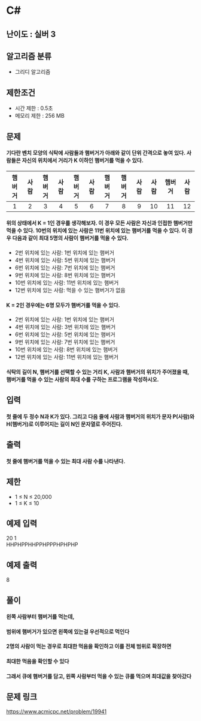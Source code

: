 # C#

## 난이도 : 실버 3

## 알고리즘 분류
  - 그리디 알고리즘

## 제한조건
  - 시간 제한 : 0.5초
  - 메모리 제한 : 256 MB

## 문제
#### 기다란 벤치 모양의 식탁에 사람들과 햄버거가 아래와 같이 단위 간격으로 놓여 있다. 사람들은 자신의 위치에서 거리가 K 이하인 햄버거를 먹을 수 있다.

|햄버거|사람|햄버거|사람|햄버거|사람|햄버거|햄버거|사람|사람|햄버거|사람|
|:---:|:---:|:---:|:---:|:---:|:---:|:---:|:---:|:---:|:---:|:---:|:---:|
|1|2|3|4|5|6|7|8|9|10|11|12|


#### 위의 상태에서 K = 1인 경우를 생각해보자. 이 경우 모든 사람은 자신과 인접한 햄버거만 먹을 수 있다. 10번의 위치에 있는 사람은 11번 위치에 있는 햄버거를 먹을 수 있다. 이 경우 다음과 같이 최대 5명의 사람이 햄버거를 먹을 수 있다.
  - 2번 위치에 있는 사람: 1번 위치에 있는 햄버거
  - 4번 위치에 있는 사람: 5번 위치에 있는 햄버거
  - 6번 위치에 있는 사람: 7번 위치에 있는 햄버거
  - 9번 위치에 있는 사람: 8번 위치에 있는 햄버거
  - 10번 위치에 있는 사람: 11번 위치에 있는 햄버거
  - 12번 위치에 있는 사람: 먹을 수 있는 햄버거가 없음
#### K = 2인 경우에는 6명 모두가 햄버거를 먹을 수 있다.
  - 2번 위치에 있는 사람: 1번 위치에 있는 햄버거
  - 4번 위치에 있는 사람: 3번 위치에 있는 햄버거
  - 6번 위치에 있는 사람: 5번 위치에 있는 햄버거
  - 9번 위치에 있는 사람: 7번 위치에 있는 햄버거
  - 10번 위치에 있는 사람: 8번 위치에 있는 햄버거
  - 12번 위치에 있는 사람: 11번 위치에 있는 햄버거
#### 식탁의 길이 N, 햄버거를 선택할 수 있는 거리 K, 사람과 햄버거의 위치가 주어졌을 때, 햄버거를 먹을 수 있는 사람의 최대 수를 구하는 프로그램을 작성하시오.

## 입력
#### 첫 줄에 두 정수 N과 K가 있다. 그리고 다음 줄에 사람과 햄버거의 위치가 문자 P(사람)와 H(햄버거)로 이루어지는 길이 N인 문자열로 주어진다.

## 출력
#### 첫 줄에 햄버거를 먹을 수 있는 최대 사람 수를 나타낸다.

## 제한
  - 1 ≤ N ≤ 20,000
  - 1 ≤ K ≤ 10

## 예제 입력
20 1<br/>
HHPHPPHHPPHPPPHPHPHP<br/>

## 예제 출력
8<br/>

## 풀이
#### 왼쪽 사람부터 햄버거를 먹는데,
#### 범위에 햄버거가 있으면 왼쪽에 있는걸 우선적으로 먹인다
#### 2명의 사람이 먹는 경우로 최대한 먹음을 확인하고 이를 전체 범위로 확장하면
#### 최대한 먹음을 확인할 수 있다
#### 그래서 큐에 햄버거를 담고, 왼쪽 사람부터 먹을 수 있는 큐를 먹으며 최대값을 찾아갔다

## 문제 링크
https://www.acmicpc.net/problem/19941